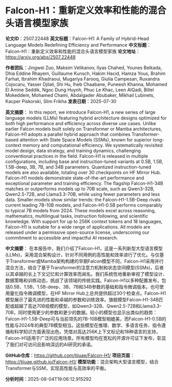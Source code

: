 # Falcon-H1：重新定义效率和性能的混合头语言模型家族

**论文ID**：2507.22448
**英文标题**：Falcon-H1: A Family of Hybrid-Head Language Models Redefining Efficiency   and Performance
**中文标题**：Falcon-H1：重新定义效率和性能的混合头语言模型家族
**论文地址**：https://arxiv.org/abs/2507.22448

**作者团队**：Jingwei Zuo, Maksim Velikanov, Ilyas Chahed, Younes Belkada, Dhia Eddine Rhayem, Guillaume Kunsch, Hakim Hacid, Hamza Yous, Brahim Farhat, Ibrahim Khadraoui, Mugariya Farooq, Giulia Campesan, Ruxandra Cojocaru, Yasser Djilali, Shi Hu, Iheb Chaabane, Puneesh Khanna, Mohamed El Amine Seddik, Ngoc Dung Huynh, Phuc Le Khac, Leen AlQadi, Billel Mokeddem, Mohamed Chami, Abdalgader Abubaker, Mikhail Lubinets, Kacper Piskorski, Slim Frikha
**发表日期**：2025-07-30

**英文摘要**：
In this report, we introduce Falcon-H1, a new series of large language models
(LLMs) featuring hybrid architecture designs optimized for both high
performance and efficiency across diverse use cases. Unlike earlier Falcon
models built solely on Transformer or Mamba architectures, Falcon-H1 adopts a
parallel hybrid approach that combines Transformer-based attention with State
Space Models (SSMs), known for superior long-context memory and computational
efficiency. We systematically revisited model design, data strategy, and
training dynamics, challenging conventional practices in the field. Falcon-H1
is released in multiple configurations, including base and instruction-tuned
variants at 0.5B, 1.5B, 1.5B-deep, 3B, 7B, and 34B parameters. Quantized
instruction-tuned models are also available, totaling over 30 checkpoints on
HF Mirror Hub. Falcon-H1 models demonstrate state-of-the-art performance and
exceptional parameter and training efficiency. The flagship Falcon-H1-34B
matches or outperforms models up to 70B scale, such as Qwen3-32B, Qwen2.5-72B,
and Llama3.3-70B, while using fewer parameters and less data. Smaller models
show similar trends: the Falcon-H1-1.5B-Deep rivals current leading 7B-10B
models, and Falcon-H1-0.5B performs comparably to typical 7B models from 2024.
These models excel across reasoning, mathematics, multilingual tasks,
instruction following, and scientific knowledge. With support for up to 256K
context tokens and 18 languages, Falcon-H1 is suitable for a wide range of
applications. All models are released under a permissive open-source license,
underscoring our commitment to accessible and impactful AI research.

**中文摘要**：
在本报告中，我们介绍了Falcon-H1，这是一系列新型大型语言模型(LLMs)，采用混合架构设计，针对不同用例的高性能和效率进行了优化。与仅基于Transformer或Mamba架构构建的早期Falcon模型不同，Falcon-H1采用并行混合方法，结合了基于Transformer的注意力机制和状态空间模型(SSMs)，后者以其卓越的长上下文记忆和计算效率而闻名。我们系统性地重新审视了模型设计、数据策略和训练动态，挑战了该领域的传统实践。Falcon-H1以多种配置发布，包括0.5B、1.5B、1.5B-deep、3B、7B和34B参数的基础和指令微调版本。也可使用量化指令微调模型，在HF Mirror Hub上总共提供超过30个检查点。Falcon-H1模型展示了最先进的性能和卓越的参数和训练效率。旗舰模型Falcon-H1-34B匹配或超越了高达70B规模的模型，如Qwen3-32B、Qwen2.5-72B和Llama3.3-70B，同时使用更少的参数和更少的数据。较小的模型也显示出类似的趋势：Falcon-H1-1.5B-Deep可与当前领先的7B-10B模型相媲美，而Falcon-H1-0.5B的性能与2024年的典型7B模型相当。这些模型在推理、数学、多语言任务、指令遵循和科学知识方面表现出色。凭借对高达256K上下文标记和18种语言的支持，Falcon-H1适用于广泛的应用场景。所有模型均在宽松的开源许可证下发布，彰显了我们对可访问且影响深远的AI研究的承诺。

**GitHub仓库**：https://github.com/tiiuae/Falcon-H1/
**项目页面**：https://tiiuae.github.io/Falcon-H1/
**模型功能**：混合架构大型语言模型，结合Transformer与SSM，实现高性能与高效率的平衡。

**分析时间**：2025-08-04T19:06:12.915292
